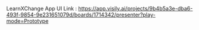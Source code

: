 LearnXChange App UI Link : https://app.visily.ai/projects/9b4b5a3e-dba6-493f-9854-9e231651079d/boards/1714342/presenter?play-mode=Prototype
